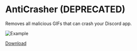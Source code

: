 # AntiCrasher (DEPRECATED)
Removes all malicious GIFs that can crash your Discord app.

![Example](https://user-images.githubusercontent.com/52377180/117674583-fe728300-b1d5-11eb-9d71-1a56f4617d46.png)

[Download](https://raw.githubusercontent.com/arg0NNY/DiscordPlugins/master/AntiCrasher/AntiCrasher.plugin.js)
